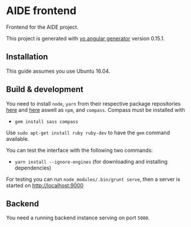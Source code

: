 # AIDE frontend

Frontend for the AIDE project.

This project is generated with [yo angular generator](https://github.com/yeoman/generator-angular)
version 0.15.1.

## Installation
This guide assumes you use Ubuntu 16.04.

## Build & development

You need to install `node`, `yarn` from their respective package repositories [here](https://nodejs.org/en/download/package-manager/) and [here](https://nodejs.org/en/download/package-manager/) aswell as `npm`, and `compass`.
Compass must be installed with

* `gem install sass compass`

Use `sudo apt-get install ruby ruby-dev` to have the `gem` command available.

You can test the interface with the following two commands:

* `yarn install --ignore-engines` (for downloading and installing dependencies)

For testing you can run `node_modules/.bin/grunt serve`, then a server is started
on [http://localhost:9000](http://localhost:9000)

## Backend
You need a running backend instance serving on port `5000`.